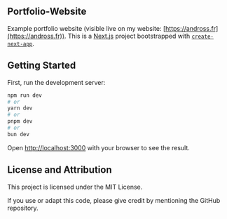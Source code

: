 ## Portfolio-Website
Example portfolio website (visible live on my website: [https://andross.fr](https://andross.fr)). This is a [Next.js](https://nextjs.org) project bootstrapped with [`create-next-app`](https://nextjs.org/docs/app/api-reference/cli/create-next-app).

## Getting Started
First, run the development server:
```bash
npm run dev
# or
yarn dev
# or
pnpm dev
# or
bun dev
```
Open [http://localhost:3000](http://localhost:3000) with your browser to see the result.

## License and Attribution
This project is licensed under the MIT License.

If you use or adapt this code, please give credit by mentioning the GitHub repository. 